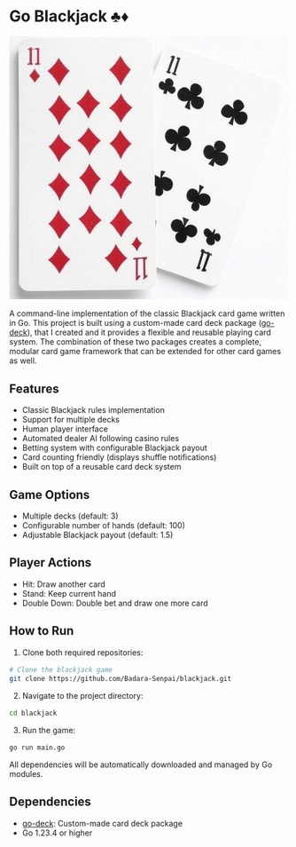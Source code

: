 # Go Blackjack ♣️♦️

<p align="center">
  <img src="cover.JPG" alt="Blackjack Game">
</p>

A command-line implementation of the classic Blackjack card game written in Go. This project is built using a custom-made card deck package ([go-deck](https://github.com/Badara-Senpai/go-deck)), that I created and it provides a flexible and reusable playing card system. The combination of these two packages creates a complete, modular card game framework that can be extended for other card games as well.

## Features

- Classic Blackjack rules implementation
- Support for multiple decks
- Human player interface
- Automated dealer AI following casino rules
- Betting system with configurable Blackjack payout
- Card counting friendly (displays shuffle notifications)
- Built on top of a reusable card deck system

## Game Options

- Multiple decks (default: 3)
- Configurable number of hands (default: 100)
- Adjustable Blackjack payout (default: 1.5)

## Player Actions

- Hit: Draw another card
- Stand: Keep current hand
- Double Down: Double bet and draw one more card

## How to Run

1. Clone both required repositories:
```bash
# Clone the blackjack game
git clone https://github.com/Badara-Senpai/blackjack.git
```

2. Navigate to the project directory:
```bash
cd blackjack
```

3. Run the game:
```bash
go run main.go
```
All dependencies will be automatically downloaded and managed by Go modules.

## Dependencies
- [go-deck](URL_ADDRESS.com/Badara-Senpai/go-deck): Custom-made card deck package
- Go 1.23.4 or higher
